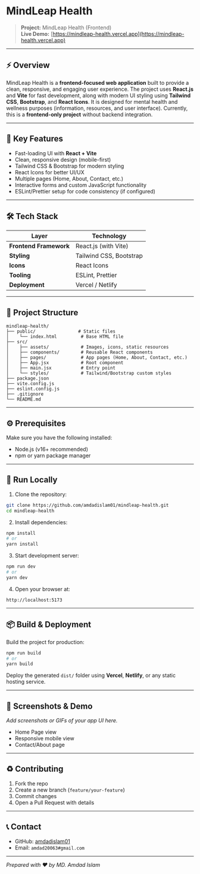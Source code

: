 # MindLeap Health

> **Project:** MindLeap Health (Frontend)
> </br>
> **Live Demo:** [https://mindleap-health.vercel.app](https://mindleap-health.vercel.app) 
---

## ⚡ Overview

MindLeap Health is a **frontend-focused web application** built to provide a clean, responsive, and engaging user experience. The project uses **React.js** and **Vite** for fast development, along with modern UI styling using **Tailwind CSS**, **Bootstrap**, and **React Icons**. It is designed for mental health and wellness purposes (information, resources, and user interface). Currently, this is a **frontend-only project** without backend integration.

---

## 🎯 Key Features

* Fast-loading UI with **React + Vite**
* Clean, responsive design (mobile-first)
* Tailwind CSS & Bootstrap for modern styling
* React Icons for better UI/UX
* Multiple pages (Home, About, Contact, etc.)
* Interactive forms and custom JavaScript functionality
* ESLint/Prettier setup for code consistency (if configured)

---

## 🛠 Tech Stack

| Layer                  | Technology              |
| ---------------------- | ----------------------- |
| **Frontend Framework** | React.js (with Vite)    |
| **Styling**            | Tailwind CSS, Bootstrap |
| **Icons**              | React Icons             |
| **Tooling**            | ESLint, Prettier        |
| **Deployment**         | Vercel / Netlify        |

---

## 📁 Project Structure

```
mindleap-health/
├── public/                # Static files
│    └── index.html         # Base HTML file
├── src/
│    ├── assets/            # Images, icons, static resources
│    ├── components/        # Reusable React components
│    ├── pages/             # App pages (Home, About, Contact, etc.)
│    ├── App.jsx            # Root component
│    ├── main.jsx           # Entry point
│    └── styles/            # Tailwind/Bootstrap custom styles
├── package.json
├── vite.config.js
├── eslint.config.js
├── .gitignore
└── README.md
```

---

## ⚙️ Prerequisites

Make sure you have the following installed:

* Node.js (v16+ recommended)
* npm or yarn package manager

---

## 🚀 Run Locally

1. Clone the repository:

```bash
git clone https://github.com/amdadislam01/mindleap-health.git
cd mindleap-health
```

2. Install dependencies:

```bash
npm install
# or
yarn install
```

3. Start development server:

```bash
npm run dev
# or
yarn dev
```

4. Open your browser at:

```
http://localhost:5173
```

---

## 📦 Build & Deployment

Build the project for production:

```bash
npm run build
# or
yarn build
```

Deploy the generated `dist/` folder using **Vercel**, **Netlify**, or any static hosting service.

---

## 📸 Screenshots & Demo

*Add screenshots or GIFs of your app UI here.*

* Home Page view
* Responsive mobile view
* Contact/About page

---

## ♻️ Contributing

1. Fork the repo
2. Create a new branch (`feature/your-feature`)
3. Commit changes
4. Open a Pull Request with details

---

## 📞 Contact

* GitHub: [amdadislam01](https://github.com/amdadislam01)
* Email: `amdad20063#gmail.com` 
---

*Prepared with ❤️ by MD. Amdad Islam*
